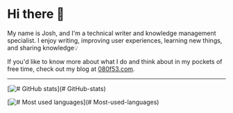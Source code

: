 # Hi there 👋

My name is Josh, and I'm a technical writer and knowledge management specialist. I enjoy writing, improving user experiences, learning new things, and sharing knowledge💡

If you'd like to know more about what I do and think about in my pockets of free time, check out my blog at [080f53.com](https://www.080f53.com/blog/).

-----

[![# GitHub stats](https://github-readme-stats.vercel.app/api?username=josh-wong&include_all_commits=true&show_icons=true)](# GitHub-stats)

[![# Most used languages](https://github-readme-stats.vercel.app/api/top-langs?username=josh-wong&langs_count=10)](# Most-used-languages)
